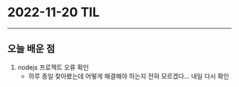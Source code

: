 # 2022-11-20 TIL

---

## 오늘 배운 점

1. nodejs 프로젝트 오류 확인
    - 하루 종일 찾아봤는데 어떻게 해결해야 하는지 전혀 모르겠다... 내일 다시 확인